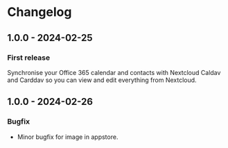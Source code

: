 # Changelog

## 1.0.0 - 2024-02-25

### First release
Synchronise your Office 365 calendar and contacts with Nextcloud Caldav and Carddav so you can view and edit everything from Nextcloud.

## 1.0.0 - 2024-02-26

### Bugfix
- Minor bugfix for image in appstore.
